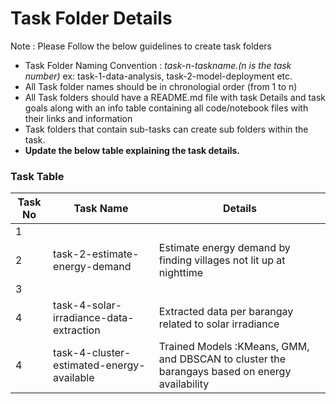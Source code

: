 # Task Folder Details

Note : Please Follow the below guidelines to create task folders
- Task Folder Naming Convention : _task-n-taskname.(n is the task number)_  ex: task-1-data-analysis, task-2-model-deployment etc.
- All Task folder names should be in chronologial order (from 1 to n)
- All Task folders should have a README.md file with task Details and task goals along with an info table containing all code/notebook files with their links and information
- Task folders that contain sub-tasks can create sub folders within the task.
- __Update the below table explaining the task details.__

### Task Table

| Task No| Task Name | Details |
|-|-|-|
|1|         |         |
|2|task-2-estimate-energy-demand         |Estimate energy demand by finding villages not lit up at nighttime         |
|3|         |         |
|4|task-4-solar-irradiance-data-extraction    |Extracted data per barangay related to solar irradiance |
|4|task-4-cluster-estimated-energy-available   |Trained Models :KMeans, GMM, and DBSCAN to cluster the barangays based on energy availability|
